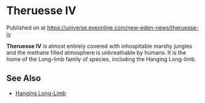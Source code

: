 # Theruesse IV
Published on  at https://universe.eveonline.com/new-eden-news/theruesse-iv

**Theruesse IV** is almost entirely covered with inhospitable marshy
jungles and the methane filled atmosphere is unbreathable by humans. It
is the home of the Long-limb family of species, including the Hanging
Long-limb.

See Also
--------
- [Hanging Long-Limb](2tFXLpKbQFayGBKL7pQiVd)
